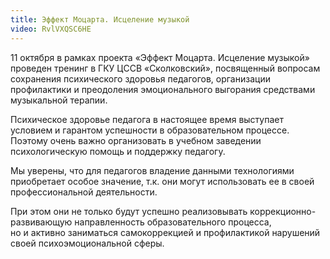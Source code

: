 ```yaml
---
title: Эффект Моцарта. Исцеление музыкой
video: RvlVXQSC6HE
---
```

11 октября в рамках проекта «Эффект Моцарта. Исцеление музыкой» проведен тренинг в ГКУ ЦССВ «Сколковский», посвященный
вопросам сохранения психического здоровья педагогов, организации профилактики и преодоления эмоционального выгорания
средствами музыкальной терапии.

<!--more-->
Психическое здоровье педагога в настоящее время выступает условием и гарантом успешности в образовательном процессе.
Поэтому очень важно организовать в учебном заведении психологическую помощь и поддержку педагогу.

Мы уверены, что для педагогов владение данными технологиями приобретает особое значение, т.к. они могут использовать
ее в своей профессиональной деятельности.

При этом они не только будут успешно реализовывать коррекционно-развивающую направленность образовательного процесса,
но и активно заниматься самокоррекцией и профилактикой нарушений своей психоэмоциональной сферы.
